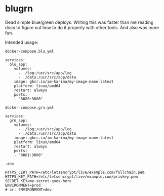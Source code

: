 # blugrn

Dead simple blue/green deploys. Writing this was faster than me reading docs to figure out how to do it properly with other tools. And also was more fun.

Intended usage:

`docker-compose.blu.yml`
```
services:
  blu_app:
    volumes:
      - ./log:/usr/src/app/log
      - ./data:/usr/src/app/data
    image: ghcr.io/im-karina/my-image-name:latest
    platform: linux/amd64
    restart: always
    ports:
    - "8080:3000"
```
`docker-compose.grn.yml`
```
services:
  grn_app:
    volumes:
      - ./log:/usr/src/app/log
      - ./data:/usr/src/app/data
    image: ghcr.io/im-karina/my-image-name:latest
    platform: linux/amd64
    restart: always
    ports:
    - "8081:3000"
```
`.env`
```
HTTPS_CERT_PATH=/etc/letsencrypt/live/example.com/fullchain.pem
HTTPS_KEY_PATH=/etc/letsencrypt/live/example.com/privkey.pem
SECRET_KEY=my-secret-goes-here
ENVIRONMENT=prod
# or: ENVIRONMENT=dev
```
